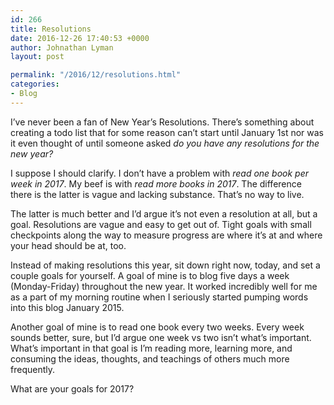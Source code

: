 ```yaml
---
id: 266
title: Resolutions
date: 2016-12-26 17:40:53 +0000
author: Johnathan Lyman
layout: post

permalink: "/2016/12/resolutions.html"
categories:
- Blog
---
```

<div class="kg-card-markdown"><p>I’ve never been a fan of New Year’s Resolutions. There’s something about creating a todo list that for some reason can’t start until January 1st nor was it even thought of until someone asked <em>do you have any resolutions for the new year?</em></p><p></p><p>I suppose I should clarify. I don’t have a problem with <em>read one book per week in 2017</em>. My beef is with <em>read more books in 2017</em>. The difference there is the latter is vague and lacking substance. That’s no way to live.</p><p>The latter is much better and I’d argue it’s not even a resolution at all, but a goal. Resolutions are vague and easy to get out of. Tight goals with small checkpoints along the way to measure progress are where it’s at and where your head should be at, too.</p><p>Instead of making resolutions this year, sit down right now, today, and set a couple goals for yourself. A goal of mine is to blog five days a week (Monday-Friday) throughout the new year. It worked incredibly well for me as a part of my morning routine when I seriously started pumping words into this blog January 2015.</p><p>Another goal of mine is to read one book every two weeks. Every week sounds better, sure, but I’d argue one week vs two isn’t what’s important. What’s important in that goal is I’m reading more, learning more, and consuming the ideas, thoughts, and teachings of others much more frequently.</p><p>What are your goals for 2017?</p></div>